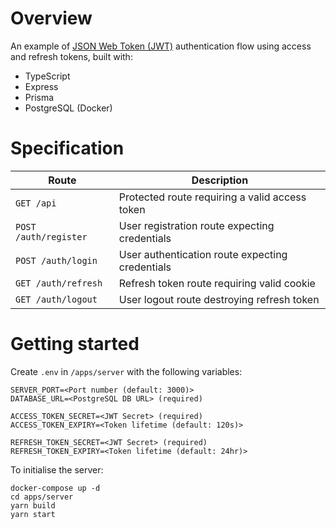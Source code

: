 # Overview

An example of [JSON Web Token (JWT)](https://jwt.io/introduction/) authentication flow using access and refresh tokens, built with:

- TypeScript
- Express
- Prisma
- PostgreSQL (Docker)

# Specification

| Route                 | Description                                     |
| --------------------- | ----------------------------------------------- |
| `GET /api`            | Protected route requiring a valid access token  |
| `POST /auth/register` | User registration route expecting credentials   |
| `POST /auth/login`    | User authentication route expecting credentials |
| `GET /auth/refresh`   | Refresh token route requiring valid cookie      |
| `GET /auth/logout`    | User logout route destroying refresh token      |

# Getting started

Create `.env` in `/apps/server` with the following variables:

```
SERVER_PORT=<Port number (default: 3000)>
DATABASE_URL=<PostgreSQL DB URL> (required)

ACCESS_TOKEN_SECRET=<JWT Secret> (required)
ACCESS_TOKEN_EXPIRY=<Token lifetime (default: 120s)>

REFRESH_TOKEN_SECRET=<JWT Secret> (required)
REFRESH_TOKEN_EXPIRY=<Token lifetime (default: 24hr)>
```

To initialise the server:

```
docker-compose up -d
cd apps/server
yarn build
yarn start
```
